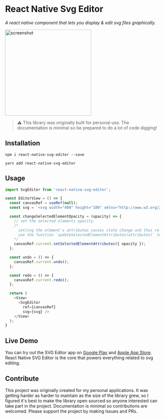 # React Native Svg Editor

*A react native component that lets you display & edit svg files graphically.*

<img src="/screenshots/1.gif" alt="screenshot" style="width: 280px;" />

> :warning: This library was originally built for personal use. The documentation is minimal so be prepared to do a lot of code digging!

## Installation
```
npm i react-native-svg-editor --save
```

```
yarn add react-native-svg-editor
```
  
## Usage

~~~ javascript
import SvgEditor from 'react-native-svg-editor';

const EditorView = () => {
  const canvasRef = useRef(null);
  const svg = `<svg width="400" height="180" xmlns="http://www.w3.org/2000/svg"><rect x="50" y="20" rx="20" ry="20" width="150" height="150" style="fill:red;stroke:black;stroke-width:5;opacity:0.5" /></svg>`

  const changeSelectedElementOpacity = (opacity) => {
    // set the selected elements opacity
    /*
      setting the element's attributes causes state change and thus re-renders the whole svg tree.
      use the function `updateSelectedElementAttributes(attributes)` to update the element's internal attributes
    */
    canvasRef.current.setSelectedElementAttributes({ opacity });
  };

  const undo = () => {
    canvasRef.current.undo();
  };

  const redo = () => {
    canvasRef.current.redo();
  };

  return (
    <View>
      <SvgEditor
        ref={canvasRef}
        svg={svg} />
    </View>
  );
}
~~~

## Live Demo

You can try out the SVG Editor app on [Google Play](https://play.google.com/store/apps/details?id=com.thumbnaillab) and [Apple App Store](https://apps.apple.com/us/app/svg-editor-graphic-ui-design/id1624759841). React Native SVG Editor is the core that powers everything related to svg editing.

## Contribute

This project was originally created for my personal applications. It was getting harder as harder to maintain as the size of the library grew, so I figured it's best to make the library open sourced so anyone interested can take part in the project. Documentation is minimal so contributions are welcomed. Please support the project by making Issues and PRs.